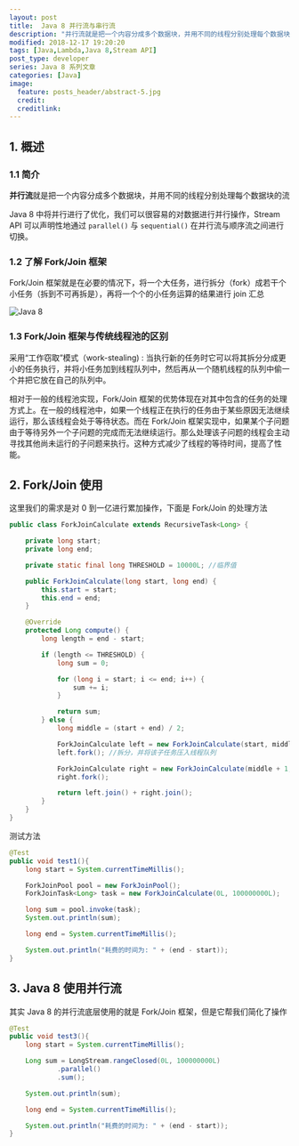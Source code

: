 ```yaml
---
layout: post
title:  Java 8 并行流与串行流
description: "并行流就是把一个内容分成多个数据块，并用不同的线程分别处理每个数据块的流 Java 8 中将并行进行了优化，我们可以很容易的对数据进行并行操作，Stream API 可以声明性地通过 parallel() 与 sequential() 在并行流与顺序流之间进行切换。"
modified: 2018-12-17 19:20:20
tags: [Java,Lambda,Java 8,Stream API]
post_type: developer
series: Java 8 系列文章
categories: [Java]
image:
  feature: posts_header/abstract-5.jpg
  credit:
  creditlink:
---
```


## 1. 概述

### 1.1 简介

**并行流**就是把一个内容分成多个数据块，并用不同的线程分别处理每个数据块的流

Java 8 中将并行进行了优化，我们可以很容易的对数据进行并行操作，Stream API 可以声明性地通过 `parallel()` 与 `sequential()` 在并行流与顺序流之间进行切换。

### 1.2 了解 Fork/Join 框架

Fork/Join 框架就是在必要的情况下，将一个大任务，进行拆分（fork）成若干个小任务（拆到不可再拆是），再将一个个的小任务运算的结果进行 join 汇总


![Java 8](http://image.huangxubo.me/images/java/java_stream_2018_12_18_001.jpg)

### 1.3 Fork/Join 框架与传统线程池的区别

采用“工作窃取”模式（work-stealing) : 当执行新的任务时它可以将其拆分分成更小的任务执行，并将小任务加到线程队列中，然后再从一个随机线程的队列中偷一个并把它放在自己的队列中。

相对于一般的线程池实现，Fork/Join  框架的优势体现在对其中包含的任务的处理方式上。在一般的线程池中，如果一个线程正在执行的任务由于某些原因无法继续运行，那么该线程会处于等待状态。而在 Fork/Join 框架实现中，如果某个子问题由于等待另外一个子问题的完成而无法继续运行。那么处理该子问题的线程会主动寻找其他尚未运行的子问题来执行。这种方式减少了线程的等待时间，提高了性能。

## 2. Fork/Join 使用

这里我们的需求是对 0 到一亿进行累加操作，下面是 Fork/Join 的处理方法

```java
public class ForkJoinCalculate extends RecursiveTask<Long> {

    private long start;
    private long end;

    private static final long THRESHOLD = 10000L; //临界值

    public ForkJoinCalculate(long start, long end) {
        this.start = start;
        this.end = end;
    }

    @Override
    protected Long compute() {
        long length = end - start;

        if (length <= THRESHOLD) {
            long sum = 0;

            for (long i = start; i <= end; i++) {
                sum += i;
            }

            return sum;
        } else {
            long middle = (start + end) / 2;

            ForkJoinCalculate left = new ForkJoinCalculate(start, middle);
            left.fork(); //拆分，并将该子任务压入线程队列

            ForkJoinCalculate right = new ForkJoinCalculate(middle + 1, end);
            right.fork();

            return left.join() + right.join();
        }
    }
}
```

测试方法

```java
@Test
public void test1(){
    long start = System.currentTimeMillis();

    ForkJoinPool pool = new ForkJoinPool();
    ForkJoinTask<Long> task = new ForkJoinCalculate(0L, 100000000L);

    long sum = pool.invoke(task);
    System.out.println(sum);

    long end = System.currentTimeMillis();

    System.out.println("耗费的时间为: " + (end - start));
}
```


## 3. Java 8 使用并行流

其实 Java 8 的并行流底层使用的就是 Fork/Join 框架，但是它帮我们简化了操作

```java
@Test
public void test3(){
    long start = System.currentTimeMillis();

    Long sum = LongStream.rangeClosed(0L, 100000000L)
            .parallel()
            .sum();

    System.out.println(sum);

    long end = System.currentTimeMillis();

    System.out.println("耗费的时间为: " + (end - start));
}
```